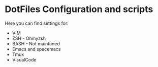 # DotFiles Configuration and scripts

Here you can find settings for:

* VIM
* ZSH - Ohmyzsh
* BASH - Not maintaned
* Emacs and spacemacs
* Tmux
* VisualCode
